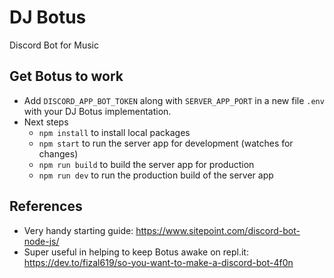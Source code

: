 # DJ Botus

Discord Bot for Music

## Get Botus to work

- Add `DISCORD_APP_BOT_TOKEN` along with `SERVER_APP_PORT` in a new file `.env` with your DJ Botus implementation.
- Next steps
  - `npm install` to install local packages
  - `npm start` to run the server app for development (watches for changes)
  - `npm run build` to build the server app for production
  - `npm run dev` to run the production build of the server app

## References

- Very handy starting guide: <https://www.sitepoint.com/discord-bot-node-js/>
- Super useful in helping to keep Botus awake on repl.it: <https://dev.to/fizal619/so-you-want-to-make-a-discord-bot-4f0n>

